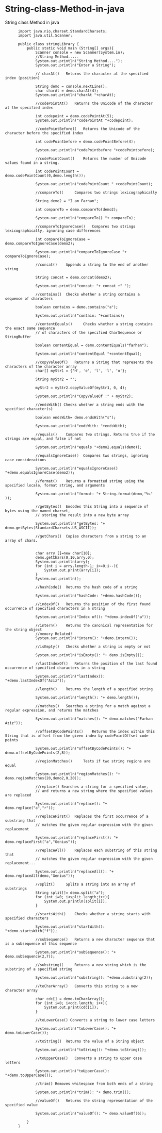 # String-class-Method-in-java
String class Method in java


          import java.nio.charset.StandardCharsets;
          import java.util.Scanner;

          public class stringLibrary {
              public static void main (String[] args){
                  Scanner console = new Scanner(System.in);
                  //String Method.....
                  System.out.println("String Method....");
                  System.out.println("Enter a String");

                  // charAt() 	Returns the character at the specified index (position)

                  String demo = console.nextLine();
                  char charAt = demo.charAt(4);
                  System.out.println("charAt "+charAt);

                  //codePointAt() 	Returns the Unicode of the character at the specified index

                  int codepoint = demo.codePointAt(5);
                  System.out.println("codePointAt "+codepoint);

                  //codePointBefore() 	Returns the Unicode of the character before the specified index

                  int codePointbefore = demo.codePointBefore(4);

                  System.out.println("codePointbefore "+codePointbefore);

                  //codePointCount() 	Returns the number of Unicode values found in a string.

                  int codePointCount = demo.codePointCount(0,demo.length());

                  System.out.println("codePointCount " +codePointCount);

                  //compareTo() 	Compares two strings lexicographically

                  String demo2 = "I am Farhan";

                  int compareTo = demo.compareTo(demo2);

                  System.out.println("compareTo() "+ compareTo);

                  //compareToIgnoreCase() 	Compares two strings lexicographically, ignoring case differences

                  int compareToIgnoreCase = demo.compareToIgnoreCase(demo2);

                  System.out.println("compareToIgnoreCase "+ compareToIgnoreCase);

                  //concat() 	Appends a string to the end of another string

                  String concat = demo.concat(demo2);

                  System.out.println("concat: "+ concat +" ");

                  //contains() 	Checks whether a string contains a sequence of characters

                  boolean contains = demo.contains("a");

                  System.out.println("contain: "+contains);

                  //contentEquals() 	Checks whether a string contains the exact same sequence
                  // of characters of the specified CharSequence or StringBuffer

                  boolean contentEqual = demo.contentEquals("farhan");

                  System.out.println("contentEqual "+contentEqual);

                  //copyValueOf() 	Returns a String that represents the characters of the character array
                  char[] myStr1 = {'H', 'e', 'l', 'l', 'o'};

                  String myStr2 = "";

                  myStr2 = myStr2.copyValueOf(myStr1, 0, 4);

                  System.out.println("CopyValueOf :" + myStr2);

                  //endsWith() Checks whether a string ends with the specified character(s)

                  boolean endsWith= demo.endsWith("s");

                  System.out.println("endsWith: "+endsWith);

                  //equals() 	Compares two strings. Returns true if the strings are equal, and false if not

                  System.out.println("equals "+demo2.equals(demo));

                  //equalsIgnoreCase() 	Compares two strings, ignoring case considerations

                  System.out.println("equalsIgnoreCase() "+demo.equalsIgnoreCase(demo2));

                  //format() 	Returns a formatted string using the specified locale, format string, and arguments

                  System.out.println("format: "+ String.format(demo,"%s" ));

                  //getBytes() 	Encodes this String into a sequence of bytes using the named charset,
                  // storing the result into a new byte array

                  System.out.println("getBytes: "+ demo.getBytes(StandardCharsets.US_ASCII));

                  //getChars() 	Copies characters from a string to an array of chars.


                  char arry []=new char[10];
                  demo.getChars(0,10,arry,0);
                  System.out.println(arry);
                  for (int i = arry.length-1; i>=0;i--){
                      System.out.print(arry[i]);
                  }
                  System.out.println();

                  //hashCode() 	Returns the hash code of a string

                  System.out.println("hashCode: "+demo.hashCode());

                  //indexOf() 	Returns the position of the first found occurrence of specified characters in a string

                  System.out.println("Index of(): "+demo.indexOf("a"));

                  //intern() 	Returns the canonical representation for the string object
                  //memory Related!
                  System.out.println("intern(): "+demo.intern());

                  //isEmpty() 	Checks whether a string is empty or not

                  System.out.println("isEmpty(): "+ demo.isEmpty());

                  //lastIndexOf() 	Returns the position of the last found occurrence of specified characters in a string

                  System.out.println("lastIndex(): "+demo.lastIndexOf("Aziz"));

                  //length() 	Returns the length of a specified string

                  System.out.println("length(): "+ demo.length());

                  //matches() 	Searches a string for a match against a regular expression, and returns the matches

                  System.out.println("matches(): "+ demo.matches("Farhan Aziz"));

                  //offsetByCodePoints() 	Returns the index within this String that is offset from the given index by codePointOffset code points

                  System.out.println("offsetByCodePoints(): "+ demo.offsetByCodePoints(2,8));

                  //regionMatches() 	Tests if two string regions are equal

                  System.out.println("regionMatches(): "+ demo.regionMatches(20,demo2,0,20));

                  //replace() Searches a string for a specified value,
                  // and returns a new string where the specified values are replaced

                  System.out.println("replace(): "+ demo.replace("a","r"));

                  //replaceFirst() 	Replaces the first occurrence of a substring that
                  // matches the given regular expression with the given replacement

                  System.out.println("replaceFirst(): "+ demo.replaceFirst("a","Genius"));

                  //replaceAll() 	Replaces each substring of this string that
                  // matches the given regular expression with the given replacement...

                  System.out.println("replaceAll(): "+ demo.replaceAll(demo,"Genius"));

                  //split() 	Splits a string into an array of substrings
                  String split[]= demo.split("a");
                  for (int i=0; i<split.length;i++){
                      System.out.println(split[i]);
                  }

                  //startsWith() 	Checks whether a string starts with specified characters

                  System.out.println("startWith(): "+demo.startsWith("f"));

                  //subSequence() 	Returns a new character sequence that is a subsequence of this sequence

                  System.out.println("subSequence(): "+ demo.subSequence(2,7));

                  //substring() 	Returns a new string which is the substring of a specified string

                  System.out.println("substring(): "+demo.substring(2));

                  //toCharArray() 	Converts this string to a new character array

                  char cdc[] = demo.toCharArray();
                  for (int i=0; i<cdc.length; i++){
                      System.out.print(cdc[i]);
                  }

                  //toLowerCase() Converts a string to lower case letters

                  System.out.println("toLowerCase(): "+ demo.toLowerCase());

                  //toString() 	Returns the value of a String object

                  System.out.println("toString(): "+demo.toString());

                  //toUpperCase() 	Converts a string to upper case letters

                  System.out.println("toUpperCase(): "+demo.toUpperCase());

                  //trim() Removes whitespace from both ends of a string

                  System.out.println("trim(): "+ demo.trim());

                  //valueOf() 	Returns the string representation of the specified value

                  System.out.println("valueOf(): "+ demo.valueOf(6));

              }
          }
